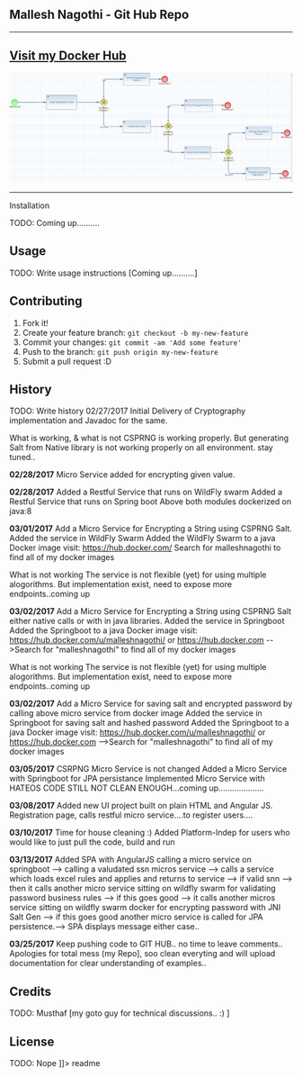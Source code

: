 ## Mallesh Nagothi - Git Hub Repo
-----
[Visit my Docker Hub](https://hub.docker.com/u/malleshnagothi/ "Mallesh Nagothi Docker Hub Page")
-----
![alt text](jBPM_JPA_Springboot_WildflySwarm.png "jBPM with JPA Persistence on Springboot/Wildfly Swarm[RESTful ServicesHATEOS")

----
<snippet>
  <content><![CDATA[
# ${1:Mallesh Nagothi Git  Hub Repo}
Repor Contains SOA Examples: jBPM [with Custom WorkItem handlers for RESTful Services, dynamically handling Apache-Camel Route, AngularJS with Material Design-Bootstrap,
      Springboot, Wildfly SWARMs, Dockers, Core Java Design Patterns, REST-API with HATEOS

## Installation
TODO: Coming up..........
## Usage
TODO: Write usage instructions [Coming up..........]
## Contributing
1. Fork it!
2. Create your feature branch: `git checkout -b my-new-feature`
3. Commit your changes: `git commit -am 'Add some feature'`
4. Push to the branch: `git push origin my-new-feature`
5. Submit a pull request :D
## History
TODO: Write history
02/27/2017
Initial Delivery of
Cryptography implementation and Javadoc for the same.

What is working, & what is not
CSPRNG is working properly. But generating  Salt from Native library is not working properly on all environment. stay tuned..



<b>02/28/2017</b>
Micro Service added for encrypting given value.


<b>02/28/2017</b>
Added a Restful Service that runs on WildFly swarm
Added a Restful Service that runs on Spring boot
Above both modules dockerized on java:8

<b>03/01/2017</b>
Add a Micro Service for Encrypting a String using CSPRNG Salt.
Added the service in WildFly Swarm
Added the WildFly Swarm to a java Docker image 
visit: https://hub.docker.com/
Search for malleshnagothi to find all of my docker images

What is not working
The service is not flexible (yet) for using multiple alogorithms. But implementation exist, need to expose  more endpoints..coming up


<b>03/02/2017</b>
Add a Micro Service for Encrypting a String using CSPRNG Salt either native calls or with in java libraries.
Added the service in Springboot
Added the Springboot to a java Docker image 
visit: https://hub.docker.com/u/malleshnagothi/
or https://hub.docker.com -->Search for "malleshnagothi" to find all of my docker images

What is not working
The service is not flexible (yet) for using multiple alogorithms. But implementation exist, need to expose  more endpoints..coming up



<b>03/02/2017</b>
Add a Micro Service for saving salt and encrypted password by calling above micro service from docker image
Added the service in Springboot for saving salt and hashed password
Added the Springboot to a java Docker image 
visit: https://hub.docker.com/u/malleshnagothi/
or https://hub.docker.com -->Search for "malleshnagothi" to find all of my docker images


<b>03/05/2017</b>
CSRPNG Micro Service is not changed
Added a  Micro Service with Springboot for JPA persistance 
Implemented Micro Service with HATEOS
CODE STILL NOT CLEAN ENOUGH...coming up....................

<b>03/08/2017</b>
Added new UI project built on plain HTML and Angular JS.
Registration page, calls restful micro service....to register users....

<b>03/10/2017</b>
Time for house cleaning :)
Added Platform-Indep for users who would like to just pull the code, build and run

<b>03/13/2017</b>
Added SPA with AngularJS calling a micro service on springboot --> calling a valudated ssn micros service --> calls a service which loads 
excel rules and applies and returns to service --> if valid snn --> then it calls another micro service sitting on wildfly swarm for validating password business rules
--> if this goes good --> it calls another micros service sitting on wildfly swarm docker for encrypting password with JNI Salt Gen
--> if this goes good another micro service is called for JPA persistence.--> SPA displays message either case..

<b>03/25/2017</b>
Keep pushing code to GIT HUB.. no time to leave comments.. Apologies for  total mess (my Repo], soo clean everyting and will upload documentation for clear understanding of examples..
## Credits
TODO: Musthaf [my goto guy for technical discussions.. :) ]
## License
TODO: Nope
]]></content>
  <tabTrigger>readme</tabTrigger>
</snippet>
